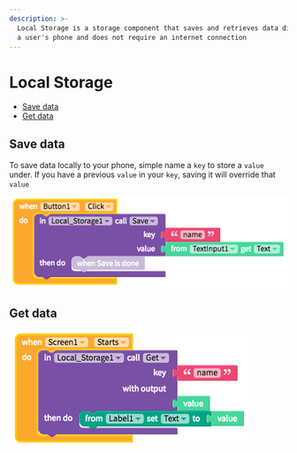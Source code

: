 ```yaml
---
description: >-
  Local Storage is a storage component that saves and retrieves data directly to
  a user's phone and does not require an internet connection
---
```


# Local Storage

* [Save data](local-storage.md#save-data)
* [Get data](local-storage.md#get-data)

## Save data

To save data locally to your phone, simple name a `key` to store a `value` under. If you have a previous `value` in your `key`, saving it will override that `value`

![](../../../../.gitbook/assets/local-storage-fig-1.png)

## Get data

![](../../../../.gitbook/assets/local-storage-fig-2.png)

